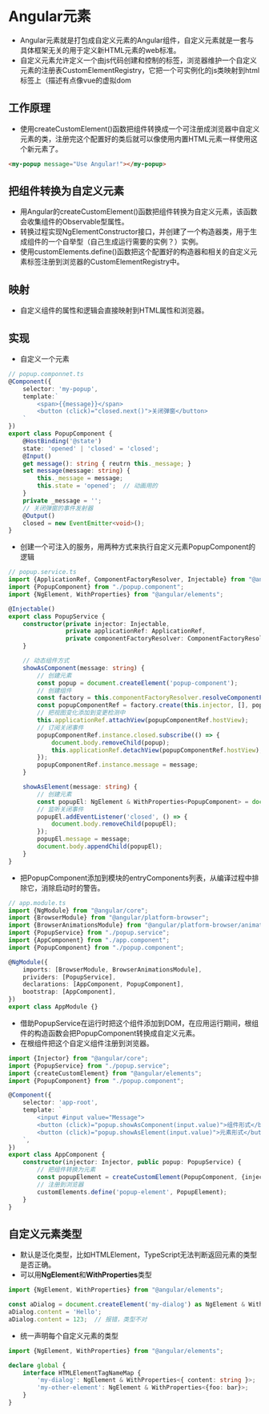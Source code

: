 # Angular元素
- Angular元素就是打包成自定义元素的Angular组件，自定义元素就是一套与具体框架无关的用于定义新HTML元素的web标准。
- 自定义元素允许定义一个由js代码创建和控制的标签，浏览器维护一个自定义元素的注册表CustomElementRegistry，它把一个可实例化的js类映射到html标签上（描述有点像vue的虚拟dom
## 工作原理
- 使用createCustomElement()函数把组件转换成一个可注册成浏览器中自定义元素的类，注册完这个配置好的类后就可以像使用内置HTML元素一样使用这个新元素了。
```html
<my-popup message="Use Angular!"></my-popup>
```
## 把组件转换为自定义元素
- 用Angular的createCustomElement()函数把组件转换为自定义元素，该函数会收集组件的Observable型属性。
- 转换过程实现NgElementConstructor接口，并创建了一个构造器类，用于生成组件的一个自举型（自己生成运行需要的实例？）实例。
- 使用customElements.define()函数把这个配置好的构造器和相关的自定义元素标签注册到浏览器的CustomElementRegistry中。
## 映射
- 自定义组件的属性和逻辑会直接映射到HTML属性和浏览器。
## 实现
- 自定义一个元素
```typescript
// popup.componnet.ts
@Component({
    selector: 'my-popup',
    template:`
        <span>{{message}}</span>
        <button (click)="closed.next()">关闭弹窗</button>
    `
})
export class PopupComponent {
    @HostBinding('@state')
    state: 'opened' | 'closed' = 'closed';
    @Input()
    get message(): string { reutrn this._message; }
    set message(message: string) {
        this._message = message;
        this.state = 'opened';  // 动画用的
    }
    private _message = '';
    // 关闭弹窗的事件发射器
    @Output()
    closed = new EventEmitter<void>();
}
```
- 创建一个可注入的服务，用两种方式来执行自定义元素PopupComponent的逻辑

```typescript
// popup.service.ts
import {ApplicationRef, ComponentFactoryResolver, Injectable} from "@angular/core";
import {PopupComponent} from "./popup.component";
import {NgElement, WithProperties} from "@angular/elements";

@Injectable()
export class PopupService {
    constructor(private injector: Injectable,
                private applicationRef: ApplicationRef,
                private componentFactoryResolver: ComponentFactoryResolver) {
    }

    // 动态组件方式
    showAsComponent(message: string) {
        // 创建元素
        const popup = document.createElement('popup-component');
        // 创建组件
        const factory = this.componentFactoryResolver.resolveComponentFactory(PopupComponent);
        const popupComponentRef = factory.create(this.injector, [], popup);
        // 把视图变化添加到变更检测中
        this.applicationRef.attachView(popupComponentRef.hostView);
        // 订阅关闭事件
        popupComponentRef.instance.closed.subscribe(() => {
            document.body.removeChild(popup);
            this.applicationRef.detachView(popupComponentRef.hostView);
        });
        popupComponentRef.instance.message = message;
    }

    showAsElement(message: string) {
        // 创建元素
        const popupEl: NgElement & WithProperties<PopupComponent> = document.createElement('popup-element') as any;
        // 监听关闭事件
        popupEl.addEventListener('closed', () => {
            document.body.removeChild(popupEl);
        });
        popupEl.message = message;
        document.body.appendChild(popupEl);
    }
}
```
- 把PopupComponent添加到模块的entryComponents列表，从编译过程中排除它，消除启动时的警告。

```typescript
// app.module.ts
import {NgModule} from "@angular/core";
import {BrowserModule} from "@angular/platform-browser";
import {BrowserAnimationsModule} from "@angular/platform-browser/animations";
import {PopupService} from "./popup.service";
import {AppComponent} from "./app.component";
import {PopupComponent} from "./popup.component";

@NgModule({
    imports: [BrowserModule, BrowserAnimationsModule],
    prividers: [PopupService],
    declarations: [AppComponent, PopupComponent],
    bootstrap: [AppComponent],
})
export class AppModule {}
```
- 借助PopupService在运行时把这个组件添加到DOM，在应用运行期间，根组件的构造函数会把PopupComponent转换成自定义元素。
- 在根组件把这个自定义组件注册到浏览器。
```typescript
import {Injector} from "@angular/core";
import {PopupService} from "./popup.service";
import {createCustomElement} from "@angular/elements";
import {PopupComponent} from "./popup.component";

@Component({
    selector: 'app-root',
    template: `
        <input #input value="Message">
        <button (click)="popup.showAsComponent(input.value)">组件形式</button>
        <button (click)="popup.showAsElement(input.value)">元素形式</button>
    `,
})
export class AppComponent {
    constructor(injector: Injector, public popup: PopupService) {
        // 把组件转换为元素
        const popupElement = createCustomElement(PopupComponent, {injector});
        // 注册到浏览器
        customElements.define('popup-element', PopupElement);
    }
}
```
## 自定义元素类型
- 默认是泛化类型，比如HTMLElement，TypeScript无法判断返回元素的类型是否正确。
- 可以用**NgElement**和**WithProperties**类型

```typescript
import {NgElement, WithProperties} from "@angular/elements";

const aDialog = document.createElement('my-dialog') as NgElement & WithProperties<{ content: string }>;
aDialog.content = 'Hello';
aDialog.content = 123;  // 报错，类型不对
```
- 统一声明每个自定义元素的类型

```typescript
import {NgElement, WithProperties} from "@angular/elements";

declare global {
    interface HTMLElementTagNameMap {
        'my-dialog': NgElement & WithProperties<{ content: string }>;
        'my-other-element': NgElement & WithProperties<{foo: bar}>;
    }
}
```
